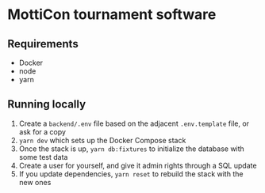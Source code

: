# MottiCon tournament software

## Requirements

- Docker
- node
- yarn

## Running locally

1. Create a `backend/.env` file based on the adjacent `.env.template` file, or ask for a copy
2. `yarn dev` which sets up the Docker Compose stack
3. Once the stack is up, `yarn db:fixtures` to initialize the database with some test data
4. Create a user for yourself, and give it admin rights through a SQL update
5. If you update dependencies, `yarn reset` to rebuild the stack with the new ones
